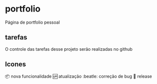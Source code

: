 # portfolio
Página de portfolio pessoal

## tarefas

O controle das tarefas desse projeto serão realizadas no github

## Icones

:package: nova funcionalidade
:up: atualização
:beatle: correção de bug
:checkered_flag: release
